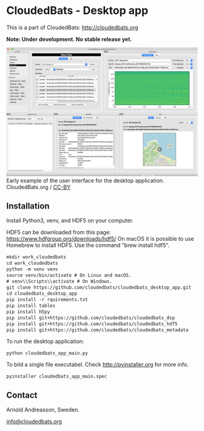 # CloudedBats - Desktop app

This is a part of CloudedBats: http://cloudedbats.org


**Note: Under development. No stable release yet.**


![CloudedBats - Desktop application](images/CloudedBats-DesktopApp_2019-03-10.jpg?raw=true  "CloudedBats - Desktop application")
Early example of the user interface for the desktop application. CloudedBats.org / [CC-BY](https://creativecommons.org/licenses/by/3.0/)


## Installation

Install Python3, venv, and HDF5 on your computer. 

HDF5 can be downloaded from this page: https://www.hdfgroup.org/downloads/hdf5/ 
On macOS it is possible to use Homebrew to install HDF5. Use the command "brew install hdf5".

	mkdir work_cloudedbats
	cd work_cloudedbats    
	python -m venv venv
	source venv/bin/activate # On Linux and macOS.
	# venv\\Scripts\\activate # On Windows.
	git clone https://github.com/cloudedbats/cloudedbats_desktop_app.git
	cd cloudedbats_desktop_app
	pip install -r rquirements.txt
	pip install tables
	pip install h5py
	pip install git+https://github.com/cloudedbats/cloudedbats_dsp
	pip install git+https://github.com/cloudedbats/cloudedbats_hdf5
	pip install git+https://github.com/cloudedbats/cloudedbats_metadata

To run the desktop application:

	python cloudedbats_app_main.py

To bild a single file executabel. Check http://pyinstaller.org for more info.

	pyinstaller cloudedbats_app_main.spec 


## Contact

Arnold Andreasson, Sweden.

info@cloudedbats.org

